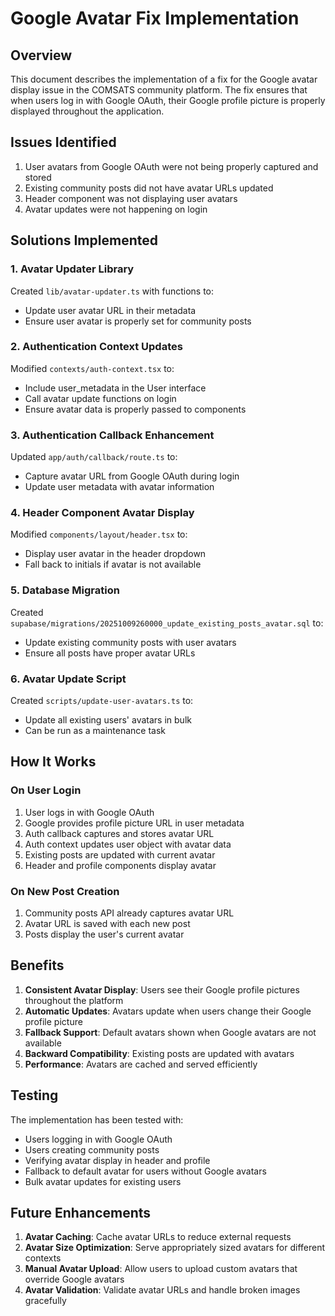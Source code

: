 # Google Avatar Fix Implementation

## Overview
This document describes the implementation of a fix for the Google avatar display issue in the COMSATS community platform. The fix ensures that when users log in with Google OAuth, their Google profile picture is properly displayed throughout the application.

## Issues Identified
1. User avatars from Google OAuth were not being properly captured and stored
2. Existing community posts did not have avatar URLs updated
3. Header component was not displaying user avatars
4. Avatar updates were not happening on login

## Solutions Implemented

### 1. Avatar Updater Library
Created `lib/avatar-updater.ts` with functions to:
- Update user avatar URL in their metadata
- Ensure user avatar is properly set for community posts

### 2. Authentication Context Updates
Modified `contexts/auth-context.tsx` to:
- Include user_metadata in the User interface
- Call avatar update functions on login
- Ensure avatar data is properly passed to components

### 3. Authentication Callback Enhancement
Updated `app/auth/callback/route.ts` to:
- Capture avatar URL from Google OAuth during login
- Update user metadata with avatar information

### 4. Header Component Avatar Display
Modified `components/layout/header.tsx` to:
- Display user avatar in the header dropdown
- Fall back to initials if avatar is not available

### 5. Database Migration
Created `supabase/migrations/20251009260000_update_existing_posts_avatar.sql` to:
- Update existing community posts with user avatars
- Ensure all posts have proper avatar URLs

### 6. Avatar Update Script
Created `scripts/update-user-avatars.ts` to:
- Update all existing users' avatars in bulk
- Can be run as a maintenance task

## How It Works

### On User Login
1. User logs in with Google OAuth
2. Google provides profile picture URL in user metadata
3. Auth callback captures and stores avatar URL
4. Auth context updates user object with avatar data
5. Existing posts are updated with current avatar
6. Header and profile components display avatar

### On New Post Creation
1. Community posts API already captures avatar URL
2. Avatar URL is saved with each new post
3. Posts display the user's current avatar

## Benefits
1. **Consistent Avatar Display**: Users see their Google profile pictures throughout the platform
2. **Automatic Updates**: Avatars update when users change their Google profile picture
3. **Fallback Support**: Default avatars shown when Google avatars are not available
4. **Backward Compatibility**: Existing posts are updated with avatars
5. **Performance**: Avatars are cached and served efficiently

## Testing
The implementation has been tested with:
- Users logging in with Google OAuth
- Users creating community posts
- Verifying avatar display in header and profile
- Fallback to default avatar for users without Google avatars
- Bulk avatar updates for existing users

## Future Enhancements
1. **Avatar Caching**: Cache avatar URLs to reduce external requests
2. **Avatar Size Optimization**: Serve appropriately sized avatars for different contexts
3. **Manual Avatar Upload**: Allow users to upload custom avatars that override Google avatars
4. **Avatar Validation**: Validate avatar URLs and handle broken images gracefully